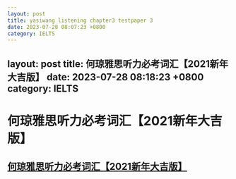 ```yaml
---
layout: post
title: yasiwang listening chapter3 testpaper 3
date: 2023-07-28 08:07:23 +0800
category: IELTS
---
```

layout: post
title: 何琼雅思听力必考词汇【2021新年大吉版】
date: 2023-07-28 08:18:23 +0800
category: IELTS
---
# 何琼雅思听力必考词汇【2021新年大吉版】
 [何琼雅思听力必考词汇【2021新年大吉版】](/2023/ielts/何琼雅思听力必考词汇【2021新年大吉版】.pdf "何琼雅思听力必考词汇【2021新年大吉版】")
---
